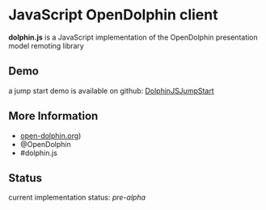JavaScript OpenDolphin client
=============================

**dolphin.js** is a JavaScript implementation of the OpenDolphin presentation model remoting library

Demo
----

a jump start demo is available on github: [DolphinJSJumpStart](https://github.com/canoo/DolphinJSJumpStart)

More Information
----------------

* [open-dolphin.org](http://open-dolphin.org))
* @OpenDolphin
* #dolphin.js

Status
------

current implementation status: *pre-alpha*
